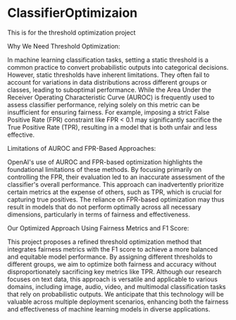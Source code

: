 # ClassifierOptimizaion
This is for the threshold optimization project

Why We Need Threshold Optimization:

In machine learning classification tasks, setting a static threshold is a common practice to convert probabilistic outputs into categorical decisions. However, static thresholds have inherent limitations. They often fail to account for variations in data distributions across different groups or classes, leading to suboptimal performance. While the Area Under the Receiver Operating Characteristic Curve (AUROC) is frequently used to assess classifier performance, relying solely on this metric can be insufficient for ensuring fairness. For example, imposing a strict False Positive Rate (FPR) constraint like FPR < 0.1 may significantly sacrifice the True Positive Rate (TPR), resulting in a model that is both unfair and less effective.

Limitations of AUROC and FPR-Based Approaches:

OpenAI's use of AUROC and FPR-based optimization highlights the foundational limitations of these methods. By focusing primarily on controlling the FPR, their evaluation led to an inaccurate assessment of the classifier's overall performance. This approach can inadvertently prioritize certain metrics at the expense of others, such as TPR, which is crucial for capturing true positives. The reliance on FPR-based optimization may thus result in models that do not perform optimally across all necessary dimensions, particularly in terms of fairness and effectiveness.

Our Optimized Approach Using Fairness Metrics and F1 Score:

This project proposes a refined threshold optimization method that integrates fairness metrics with the F1 score to achieve a more balanced and equitable model performance. By assigning different thresholds to different groups, we aim to optimize both fairness and accuracy without disproportionately sacrificing key metrics like TPR. Although our research focuses on text data, this approach is versatile and applicable to various domains, including image, audio, video, and multimodal classification tasks that rely on probabilistic outputs. We anticipate that this technology will be valuable across multiple deployment scenarios, enhancing both the fairness and effectiveness of machine learning models in diverse applications.
